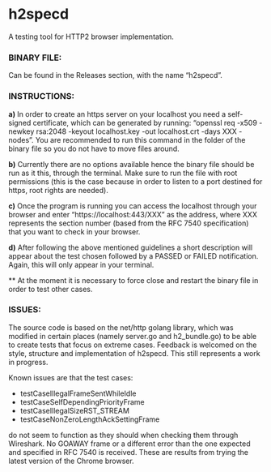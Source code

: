# h2specd
A testing tool for HTTP2 browser implementation.

### BINARY FILE:

Can be found in the Releases section, with the name “h2specd”.

### INSTRUCTIONS:

**a)** In order to create an https server on your localhost you need a self-signed certificate, which can be generated by running: “openssl req -x509 -newkey rsa:2048 -keyout localhost.key -out localhost.crt -days XXX -nodes”. You are recommended to run this command in the folder of the binary file so you do not have to move files around.

**b)** Currently there are no options available hence the binary file should be run as it this, through the terminal. Make sure to run the file with root permissions (this is the case because in order to listen to a port destined for https, root rights are needed).

**c)** Once the program is running you can access the localhost through your browser and enter “https://localhost:443/XXX” as the address, where XXX represents the section number (based from the RFC 7540 specification) that you want to check in your browser.

**d)** After following the above mentioned guidelines a short description will appear about the test chosen followed by a PASSED or FAILED notification. Again, this will only appear in your terminal.

** At the moment it is necessary to force close and restart the binary file in order to test other cases.

### ISSUES:

The source code is based on the net/http golang library, which was modified in certain places (namely server.go and h2_bundle.go) to be able to create tests that focus on extreme cases. Feedback is welcomed on the style, structure and implementation of h2specd. This still represents a work in progress.

Known issues are that the test cases:

* testCaseIllegalFrameSentWhileIdle
* testCaseSelfDependingPriorityFrame
* testCaseIllegalSizeRST_STREAM
* testCaseNonZeroLengthAckSettingFrame

do not seem to function as they should when checking them through Wireshark. No GOAWAY frame or a different error than the one expected and specified in RFC 7540 is received. These are results from trying the latest version of the Chrome browser.
